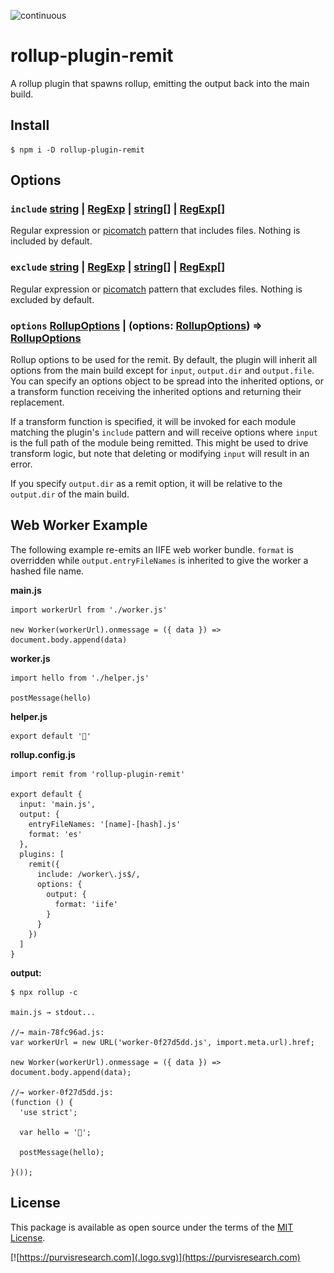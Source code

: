 ![continuous](https://github.com/ianpurvis/rollup-plugin-remit/workflows/continuous/badge.svg)

# rollup-plugin-remit

  A rollup plugin that spawns rollup, emitting the output back into the main build.


## Install

    $ npm i -D rollup-plugin-remit


## Options

### `include` [string] | [RegExp] | [string]\[\] | [RegExp]\[\]

  Regular expression or [picomatch] pattern that includes files. Nothing is included by default.

### `exclude` [string] | [RegExp] | [string]\[\] | [RegExp]\[\]

  Regular expression or [picomatch] pattern that excludes files. Nothing is excluded by default.

### `options` [RollupOptions] | (options: [RollupOptions]) => [RollupOptions]

  Rollup options to be used for the remit. By default, the plugin will inherit
  all options from the main build except for `input`, `output.dir` and
  `output.file`.  You can specify an options object to be spread into the
  inherited options, or a transform function receiving the inherited options and
  returning their replacement.

  If a transform function is specified, it will be invoked for each module
  matching the plugin's `include` pattern and will receive options where `input`
  is the full path of the module being remitted. This might be used to drive
  transform logic, but note that deleting or modifying `input` will result in an
  error.

  If you specify `output.dir` as a remit option, it will be relative to the
  `output.dir` of the main build.

[RegExp]: https://developer.mozilla.org/en-US/docs/Web/JavaScript/Reference/Global_Objects/RegExp
[String]: https://developer.mozilla.org/en-US/docs/Web/JavaScript/Reference/Global_Objects/String
[picomatch]: https://github.com/micromatch/picomatch#globbing-features
[RollupOptions]: https://rollupjs.org/guide/en/#big-list-of-options


## Web Worker Example

  The following example re-emits an IIFE web worker bundle.  `format` is
  overridden while `output.entryFileNames` is inherited to give the worker a
  hashed file name.

  **main.js**

    import workerUrl from './worker.js'

    new Worker(workerUrl).onmessage = ({ data }) => document.body.append(data)
 

  **worker.js**

    import hello from './helper.js'

    postMessage(hello)


  **helper.js**
  
    export default '👋'

 
  **rollup.config.js**

    import remit from 'rollup-plugin-remit'

    export default {
      input: 'main.js',
      output: {
        entryFileNames: '[name]-[hash].js'
        format: 'es'
      },
      plugins: [
        remit({
          include: /worker\.js$/,
          options: {
            output: {
              format: 'iife'
            }
          }
        })
      ]
    }


  **output:**

    $ npx rollup -c

    main.js → stdout...

    //→ main-78fc96ad.js:
    var workerUrl = new URL('worker-0f27d5dd.js', import.meta.url).href;

    new Worker(workerUrl).onmessage = ({ data }) => document.body.append(data);

    //→ worker-0f27d5dd.js:
    (function () {
      'use strict';

      var hello = '👋';

      postMessage(hello);

    }());


## License

  This package is available as open source under the terms of the
  [MIT License](http://opensource.org/licenses/MIT).


[![https://purvisresearch.com](.logo.svg)](https://purvisresearch.com)
